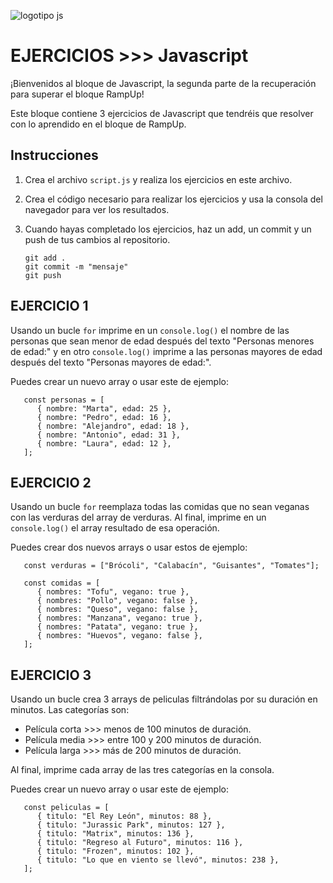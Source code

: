 ![logotipo js](https://ayudawp.com/wp-content/uploads/2017/01/javascript-logo-escudo.png)

# EJERCICIOS >>> Javascript

¡Bienvenidos al bloque de Javascript, la segunda parte de la recuperación para superar el bloque RampUp!

Este bloque contiene 3 ejercicios de Javascript que tendréis que resolver con lo aprendido en el bloque de RampUp.

## Instrucciones

1. Crea el archivo `script.js` y realiza los ejercicios en este archivo.

2. Crea el código necesario para realizar los ejercicios y usa la consola del navegador para ver los resultados.

3. Cuando hayas completado los ejercicios, haz un add, un commit y un push de tus cambios al repositorio.
   ```
   git add .
   git commit -m "mensaje"
   git push
   ```


## EJERCICIO 1

Usando un bucle `for` imprime en un `console.log()` el nombre de las personas que sean menor de edad después del texto "Personas menores de edad:" y en otro `console.log()` imprime a las personas mayores de edad después del texto "Personas mayores de edad:".

Puedes crear un nuevo array o usar este de ejemplo:

   ```
      const personas = [
         { nombre: "Marta", edad: 25 },
         { nombre: "Pedro", edad: 16 },
         { nombre: "Alejandro", edad: 18 },
         { nombre: "Antonio", edad: 31 },
         { nombre: "Laura", edad: 12 },
      ];
   ```

## EJERCICIO 2

Usando un bucle `for` reemplaza todas las comidas que no sean veganas con las verduras del array de verduras. Al final, imprime en un `console.log()` el array resultado de esa operación.

Puedes crear dos nuevos arrays o usar estos de ejemplo:

   ```
      const verduras = ["Brócoli", "Calabacín", "Guisantes", "Tomates"];

      const comidas = [
         { nombres: "Tofu", vegano: true },
         { nombres: "Pollo", vegano: false },
         { nombres: "Queso", vegano: false },
         { nombres: "Manzana", vegano: true },
         { nombres: "Patata", vegano: true },
         { nombres: "Huevos", vegano: false },
      ];
   ```

## EJERCICIO 3

Usando un bucle crea 3 arrays de peliculas filtrándolas por su duración en minutos. Las categorías son:

- Película corta >>> menos de 100 minutos de duración.
- Película media >>> entre 100 y 200 minutos de duración.
- Película larga >>> más de 200 minutos de duración. 

Al final, imprime cada array de las tres categorías en la consola.

Puedes crear un nuevo array o usar este de ejemplo:

   ```
      const peliculas = [
         { titulo: "El Rey León", minutos: 88 },
         { titulo: "Jurassic Park", minutos: 127 },
         { titulo: "Matrix", minutos: 136 },
         { titulo: "Regreso al Futuro", minutos: 116 },
         { titulo: "Frozen", minutos: 102 },
         { titulo: "Lo que en viento se llevó", minutos: 238 },
      ];
   ```

